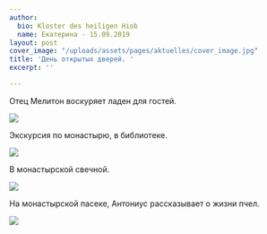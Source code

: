 ```yaml
---
author:
  bio: Kloster des heiligen Hiob
  name: Екатерина - 15.09.2019
layout: post
cover_image: "/uploads/assets/pages/aktuelles/cover_image.jpg"
title: 'День открытых дверей. '
excerpt: ''

---
```

Отец Мелитон воскуряет ладен для гостей.

![](https://res.cloudinary.com/hiobmon/image/upload/v1569155879/media/2019/f7be2fcf-6c1f-4765-b249-58e9004c2eee_wssmiy.jpg)

Экскурсия по монастырю, в библиотеке.

![](https://res.cloudinary.com/hiobmon/image/upload/v1569155913/media/2019/9926e96c-11ba-4fce-b6b1-defb1712782c_csivzb.jpg)

В монастырской свечной.

![](https://res.cloudinary.com/hiobmon/image/upload/v1569155951/media/2019/ff59d295-497d-4aa1-8c7c-b2cf92c3e994_q5acal.jpg)

На монастырской пасеке, Антониус рассказывает о жизни пчел.

![](https://res.cloudinary.com/hiobmon/image/upload/v1569155972/media/2019/2459ac08-394e-4a8f-b721-b661c004dd4f_copy_lz72wn.jpg)